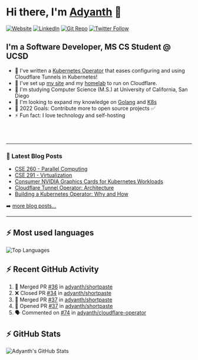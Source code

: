 # Hi there, I'm [Adyanth][website] 👋

[![Website](https://img.shields.io/website?label=adyanth.dev&style=for-the-badge&url=https%3A%2F%2Fadyanth.dev)](https://adyanth.dev)
[![LinkedIn](https://img.shields.io/badge/LinkedIn-adyanth--h-blue?style=for-the-badge)](https://www.linkedin.com/in/adyanth-h/)
[![Git Repo](https://img.shields.io/badge/Git%20Repo-git.adyanth.site-green?style=for-the-badge)](https://git.adyanth.site/adyanth)
[![Twitter Follow](https://img.shields.io/twitter/follow/Adyanth_H?color=1DA1F2&logo=twitter&style=for-the-badge)](https://twitter.com/intent/follow?original_referer=https%3A%2F%2Fgithub.com%2FAdyanth_H&screen_name=Adyanth_H)

## I'm a Software Developer, MS CS Student @ UCSD

- 🌱 I've written a [Kubernetes Operator](https://github.com/adyanth/cloudflare-operator) that eases configuring and using Cloudflare Tunnels in Kubernetes!
- 🔭 I've set up [my site][website] and my [homelab](https://adyanth.site/series/homelab/) to run on Cloudflare.
- 🏢 I'm studying Computer Science (M.S.) at University of California, San Diego
- 👯 I'm looking to expand my knowledge on [Golang](https://adyanth.site/tags/golang/) and [K8s](https://adyanth.site/tags/kubernetes/)
- 🥅 2022 Goals: Contribute more to open source projects ✅
- ⚡ Fun fact: I love technology and self-hosting

<!-- ### Languages and Tools -->

<br />
<br />

---

### 📕 Latest Blog Posts

<!-- BLOG-POST-LIST:START -->
- [CSE 260 - Parallel Computing](https://adyanth.dev/posts/ucsd/cse260-parallel-computing/)
- [CSE 291 - Virtualization](https://adyanth.dev/posts/ucsd/cse291-virtualization/)
- [Consumer NVIDIA Graphics Cards for Kubernetes Workloads](https://adyanth.dev/posts/migration-compose-k8s/nvidia-graphics-kubernetes/)
- [Cloudflare Tunnel Operator: Architecture](https://adyanth.dev/posts/migration-compose-k8s/cloudflare-tunnel-operator-architecture/)
- [Building a Kubernetes Operator: Why and How](https://adyanth.dev/posts/migration-compose-k8s/building-k8s-operator/)
<!-- BLOG-POST-LIST:END -->

➡️ [more blog posts...](https://adyanth.dev/archives/)

---

## :zap: Most used languages

![Top Languages](https://github-readme-stats-adyanth.vercel.app/api/top-langs/?username=adyanth&hide=javascript&count_private=true&theme=dark)

## :zap: Recent GitHub Activity
  
<!--START_SECTION:activity-->
1. 🎉 Merged PR [#36](https://github.com/adyanth/shortpaste/pull/36) in [adyanth/shortpaste](https://github.com/adyanth/shortpaste)
2. ❌ Closed PR [#34](https://github.com/adyanth/shortpaste/pull/34) in [adyanth/shortpaste](https://github.com/adyanth/shortpaste)
3. 🎉 Merged PR [#37](https://github.com/adyanth/shortpaste/pull/37) in [adyanth/shortpaste](https://github.com/adyanth/shortpaste)
4. 💪 Opened PR [#37](https://github.com/adyanth/shortpaste/pull/37) in [adyanth/shortpaste](https://github.com/adyanth/shortpaste)
5. 🗣 Commented on [#74](https://github.com/adyanth/cloudflare-operator/issues/74) in [adyanth/cloudflare-operator](https://github.com/adyanth/cloudflare-operator)
<!--END_SECTION:activity-->

</details>

## :zap: GitHub Stats

![Adyanth's GitHub Stats](https://github-readme-stats-adyanth.vercel.app/api?username=adyanth&show_icons=true&hide_border=true&count_private=true&theme=dark)

[website]: https://adyanth.dev/
[twitter]: https://twitter.com/Adyanth_H
[linkedin]: https://linkedin.com/in/adyanth-h/
